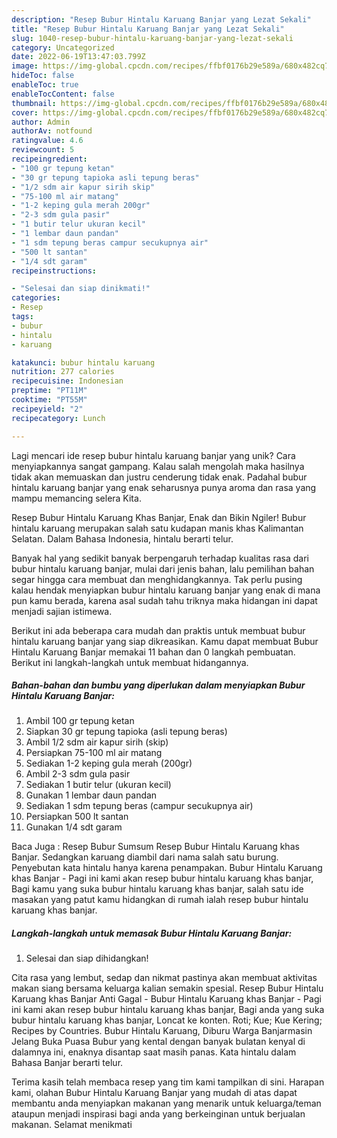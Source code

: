 ```yaml
---
description: "Resep Bubur Hintalu Karuang Banjar yang Lezat Sekali"
title: "Resep Bubur Hintalu Karuang Banjar yang Lezat Sekali"
slug: 1040-resep-bubur-hintalu-karuang-banjar-yang-lezat-sekali
category: Uncategorized
date: 2022-06-19T13:47:03.799Z
image: https://img-global.cpcdn.com/recipes/ffbf0176b29e589a/680x482cq70/bubur-hintalu-karuang-banjar-foto-resep-utama.jpg
hideToc: false
enableToc: true
enableTocContent: false
thumbnail: https://img-global.cpcdn.com/recipes/ffbf0176b29e589a/680x482cq70/bubur-hintalu-karuang-banjar-foto-resep-utama.jpg
cover: https://img-global.cpcdn.com/recipes/ffbf0176b29e589a/680x482cq70/bubur-hintalu-karuang-banjar-foto-resep-utama.jpg
author: Admin
authorAv: notfound
ratingvalue: 4.6
reviewcount: 5
recipeingredient:
- "100 gr tepung ketan"
- "30 gr tepung tapioka asli tepung beras"
- "1/2 sdm air kapur sirih skip"
- "75-100 ml air matang"
- "1-2 keping gula merah 200gr"
- "2-3 sdm gula pasir"
- "1 butir telur ukuran kecil"
- "1 lembar daun pandan"
- "1 sdm tepung beras campur secukupnya air"
- "500 lt santan"
- "1/4 sdt garam"
recipeinstructions:

- "Selesai dan siap dinikmati!"
categories:
- Resep
tags:
- bubur
- hintalu
- karuang

katakunci: bubur hintalu karuang 
nutrition: 277 calories
recipecuisine: Indonesian
preptime: "PT11M"
cooktime: "PT55M"
recipeyield: "2"
recipecategory: Lunch

---
```





Lagi mencari ide resep bubur hintalu karuang banjar yang unik? Cara menyiapkannya sangat gampang. Kalau salah mengolah maka hasilnya tidak akan memuaskan dan justru cenderung tidak enak. Padahal bubur hintalu karuang banjar yang enak seharusnya punya aroma dan rasa yang mampu memancing selera Kita.





Resep Bubur Hintalu Karuang Khas Banjar, Enak dan Bikin Ngiler! Bubur hintalu karuang merupakan salah satu kudapan manis khas Kalimantan Selatan. Dalam Bahasa Indonesia, hintalu berarti telur.

Banyak hal yang sedikit banyak berpengaruh terhadap kualitas rasa dari bubur hintalu karuang banjar, mulai dari jenis bahan, lalu pemilihan bahan segar hingga cara membuat dan menghidangkannya. Tak perlu pusing kalau hendak menyiapkan bubur hintalu karuang banjar yang enak di mana pun kamu berada, karena asal sudah tahu triknya maka hidangan ini dapat menjadi sajian istimewa.






Berikut ini ada beberapa cara mudah dan praktis untuk membuat bubur hintalu karuang banjar yang siap dikreasikan. Kamu dapat membuat Bubur Hintalu Karuang Banjar memakai 11 bahan dan 0 langkah pembuatan. Berikut ini langkah-langkah untuk membuat hidangannya.

<!--inarticleads1-->

##### Bahan-bahan dan bumbu yang diperlukan dalam menyiapkan Bubur Hintalu Karuang Banjar:

1. Ambil 100 gr tepung ketan
1. Siapkan 30 gr tepung tapioka (asli tepung beras)
1. Ambil 1/2 sdm air kapur sirih (skip)
1. Persiapkan 75-100 ml air matang
1. Sediakan 1-2 keping gula merah (200gr)
1. Ambil 2-3 sdm gula pasir
1. Sediakan 1 butir telur (ukuran kecil)
1. Gunakan 1 lembar daun pandan
1. Sediakan 1 sdm tepung beras (campur secukupnya air)
1. Persiapkan 500 lt santan
1. Gunakan 1/4 sdt garam


Baca Juga : Resep Bubur Sumsum Resep Bubur Hintalu Karuang khas Banjar. Sedangkan karuang diambil dari nama salah satu burung. Penyebutan kata hintalu hanya karena penampakan. Bubur Hintalu Karuang khas Banjar - Pagi ini kami akan resep bubur hintalu karuang khas banjar, Bagi kamu yang suka bubur hintalu karuang khas banjar, salah satu ide masakan yang patut kamu hidangkan di rumah ialah resep bubur hintalu karuang khas banjar. 

<!--inarticleads2-->

##### Langkah-langkah untuk memasak Bubur Hintalu Karuang Banjar:


1. Selesai dan siap dihidangkan!

Cita rasa yang lembut, sedap dan nikmat pastinya akan membuat aktivitas makan siang bersama keluarga kalian semakin spesial. Resep Bubur Hintalu Karuang khas Banjar Anti Gagal - Bubur Hintalu Karuang khas Banjar - Pagi ini kami akan resep bubur hintalu karuang khas banjar, Bagi anda yang suka bubur hintalu karuang khas banjar, Loncat ke konten. Roti; Kue; Kue Kering; Recipes by Countries. Bubur Hintalu Karuang, Diburu Warga Banjarmasin Jelang Buka Puasa Bubur yang kental dengan banyak bulatan kenyal di dalamnya ini, enaknya disantap saat masih panas. Kata hintalu dalam Bahasa Banjar berarti telur. 

Terima kasih telah membaca resep yang tim kami tampilkan di sini. Harapan kami, olahan Bubur Hintalu Karuang Banjar yang mudah di atas dapat membantu anda menyiapkan makanan yang menarik untuk keluarga/teman ataupun menjadi inspirasi bagi anda yang berkeinginan untuk berjualan makanan. Selamat menikmati
